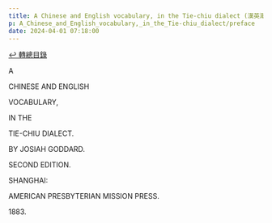 ```yaml
---
title: A Chinese and English vocabulary, in the Tie-chiu dialect (漢英潮州方言字典)
p: A_Chinese_and_English_vocabulary,_in_the_Tie-chiu_dialect/preface
date: 2024-04-01 07:18:00
---
```


[↩️ 轉總目錄](/A_Chinese_and_English_vocabulary,_in_the_Tie-chiu_dialect)

A

CHINESE AND ENGLISH

VOCABULARY,

IN THE

TIE-CHIU DIALECT.

BY JOSIAH GODDARD.

SECOND EDITION.



SHANGHAI:

AMERICAN PRESBYTERIAN MISSION PRESS.

1883<span>.</span>
